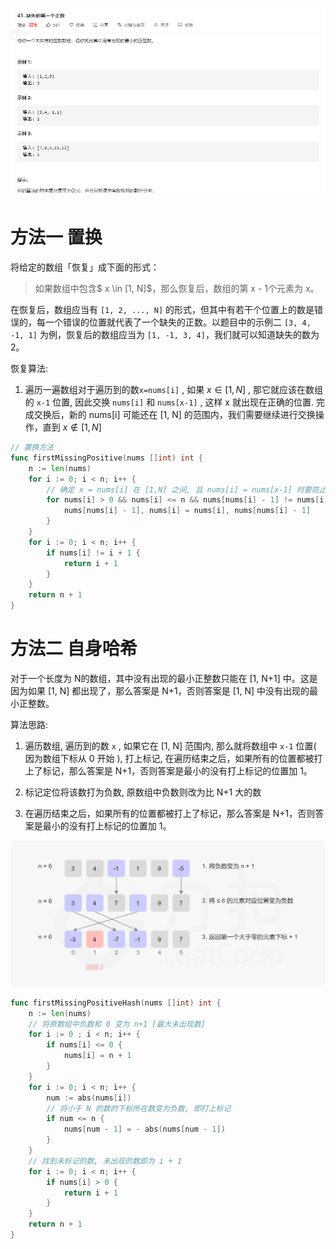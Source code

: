 ![image-20200627124502023](.images/image-20200627124502023.png)



# 方法一 置换

将给定的数组「恢复」成下面的形式：

> 如果数组中包含$ x \in [1, N]$，那么恢复后，数组的第 x - 1个元素为 x。

在恢复后，数组应当有 `[1, 2, ..., N]` 的形式，但其中有若干个位置上的数是错误的，每一个错误的位置就代表了一个缺失的正数。以题目中的示例二 `[3, 4, -1, 1]` 为例，恢复后的数组应当为 `[1, -1, 3, 4]`，我们就可以知道缺失的数为 2。

恢复算法:

1. 遍历一遍数组对于遍历到的数`x=nums[i]` , 如果 $x \in [1,N]$ , 那它就应该在数组的 `x-1` 位置, 因此交换 `nums[i]` 和 `nums[x-1]` , 这样 x 就出现在正确的位置. 完成交换后，新的 nums[i] 可能还在 [1, N] 的范围内，我们需要继续进行交换操作，直到 $x \notin [1, N]$ 

    

```go
// 置换方法
func firstMissingPositive(nums []int) int {
	n := len(nums)
	for i := 0; i < n; i++ {
		// 确定 x = nums[i] 在 [1,N] 之间, 且 nums[i] = nums[x-1] 时要防止陷入死循环
		for nums[i] > 0 && nums[i] <= n && nums[nums[i] - 1] != nums[i] {
			nums[nums[i] - 1], nums[i] = nums[i], nums[nums[i] - 1]
		}
	}
	for i := 0; i < n; i++ {
		if nums[i] != i + 1 {
			return i + 1
		}
	}
	return n + 1
}
```

# 方法二 自身哈希

对于一个长度为 N的数组，其中没有出现的最小正整数只能在 [1, N+1] 中。这是因为如果 [1, N] 都出现了，那么答案是 N+1，否则答案是 [1, N] 中没有出现的最小正整数。

算法思路:

1. 遍历数组, 遍历到的数 `x` , 如果它在 [1, N] 范围内, 那么就将数组中 `x-1` 位置( 因为数组下标从 0 开始 ), 打上标记, 在遍历结束之后，如果所有的位置都被打上了标记，那么答案是 N+1，否则答案是最小的没有打上标记的位置加 1。

2. 标记定位将该数打为负数, 原数组中负数则改为比 N+1 大的数

3. 在遍历结束之后，如果所有的位置都被打上了标记，那么答案是 N+1，否则答案是最小的没有打上标记的位置加 1。

    

![fig1](.images/41_fig1.png)

```go
func firstMissingPositiveHash(nums []int) int {
	n := len(nums)
	// 将原数组中负数和 0 变为 n+1 [最大未出现数]
	for i := 0 ; i < n; i++ {
		if nums[i] <= 0 {
			nums[i] = n + 1
		}
	}
	for i := 0; i < n; i++ {
		num := abs(nums[i])
		// 将小于 N 的数的下标所在数变为负数, 即打上标记
		if num <= n {
			nums[num - 1] = - abs(nums[num - 1])
		}
	}
	// 找到未标记的数, 未出现的数即为 i + 1
	for i := 0; i < n; i++ {
		if nums[i] > 0 {
			return i + 1
		}
	}
	return n + 1
}

```

